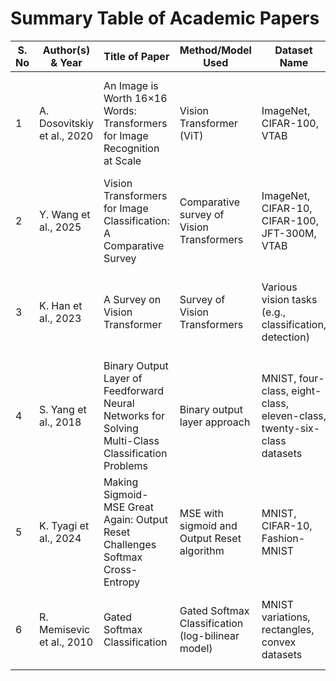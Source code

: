 # Summary Table of Academic Papers

| S. No | Author(s) & Year | Title of Paper | Method/Model Used | Dataset Name | Results/Findings |
|-------|------------------|----------------|-------------------|--------------|------------------|
| 1 | A. Dosovitskiy et al., 2020 | An Image is Worth 16×16 Words: Transformers for Image Recognition at Scale | Vision Transformer (ViT) | ImageNet, CIFAR-100, VTAB | Achieved 88.55% accuracy on ImageNet with ViT-H/14, outperforming CNNs with fewer resources. |
| 2 | Y. Wang et al., 2025 | Vision Transformers for Image Classification: A Comparative Survey | Comparative survey of Vision Transformers | ImageNet, CIFAR-10, CIFAR-100, JFT-300M, VTAB | ViT-B/16 achieves 77.9% on ImageNet, DeiT-S achieves 79.8%, showing ViTs’ competitive edge. |
| 3 | K. Han et al., 2023 | A Survey on Vision Transformer | Survey of Vision Transformers | Various vision tasks (e.g., classification, detection) | ViTs perform competitively with CNNs, excelling in long-range dependency modeling. |
| 4 | S. Yang et al., 2018 | Binary Output Layer of Feedforward Neural Networks for Solving Multi-Class Classification Problems | Binary output layer approach | MNIST, four-class, eight-class, eleven-class, twenty-six-class datasets | Comparable or better accuracy than one-to-one approach with fewer output nodes. |
| 5 | K. Tyagi et al., 2024 | Making Sigmoid-MSE Great Again: Output Reset Challenges Softmax Cross-Entropy | MSE with sigmoid and Output Reset algorithm | MNIST, CIFAR-10, Fashion-MNIST | MSE matches SCE accuracy and outperforms it with noisy data. |
| 6 | R. Memisevic et al., 2010 | Gated Softmax Classification | Gated Softmax Classification (log-bilinear model) | MNIST variations, rectangles, convex datasets | Competitive error rates, e.g., 0.56% on rectangles, 11.75% on mnistrot. |